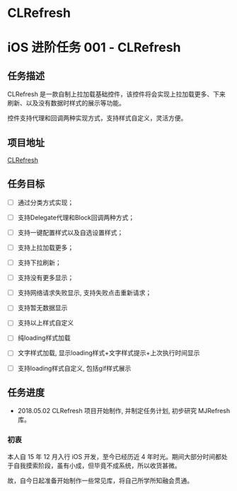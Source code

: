 # CLRefresh

# iOS 进阶任务 001 - CLRefresh  

## 任务描述 

CLRefresh 是一款自制上拉加载基础控件，该控件将会实现上拉加载更多、下来刷新、以及没有数据时样式的展示等功能。 

控件支持代理和回调两种实现方式，支持样式自定义，灵活方便。  

## 项目地址  

[CLRefresh]()  

## 任务目标  

- [ ] 通过分类方式实现； 

- [ ] 支持Delegate代理和Block回调两种方式； 

- [ ] 支持一键配置样式以及自选设置样式； 

- [ ] 支持上拉加载更多； 

- [ ] 支持下拉刷新；

- [ ] 支持没有更多显示； 

- [ ] 支持网络请求失败显示,  支持失败点击重新请求； 

- [ ] 支持暂无数据显示 

- [ ] 支持以上样式自定义 

- [ ] 纯loading样式加载 

- [ ] 文字样式加载, 显示loading样式+文字样式提示+上次执行时间显示 

- [ ] 支持loading样式自定义, 包括gif样式展示  

## 任务进度 

- 2018.05.02 CLRefresh 项目开始制作, 并制定任务计划, 初步研究 MJRefresh 库。  

### 初衷 

本人自 15 年 12 月入行 iOS 开发，至今已经历近 4 年时光。期间大部分时间都处于自我摸索阶段，虽有小成，但毕竟不成系统，所以收货甚微。  

故，自今日起准备开始制作一些常见库，将自己所学所知融会贯通。
